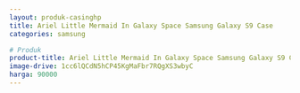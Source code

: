 ```yaml
---
layout: produk-casinghp
title: Ariel Little Mermaid In Galaxy Space Samsung Galaxy S9 Case
categories: samsung

# Produk
product-title: Ariel Little Mermaid In Galaxy Space Samsung Galaxy S9 Case
image-drive: 1cc6lQCdN5hCP45KgMaFbr7RQgXS3wbyC
harga: 90000
---
```

